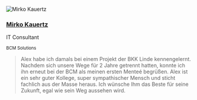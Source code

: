 <div class="quote">

![Mirko Kauertz](/images/mirko-kauertz.jpg)

<div class="quotee">

### <a href="https://www.xing.com/profile/Mirko_Kauertz/cv" target="_blank">Mirko Kauertz</a>

IT Consultant

<small>BCM Solutions</small>

</div>

</div>

> Alex habe ich damals bei einem Projekt der BKK Linde kennengelernt.
> Nachdem sich unsere Wege für 2 Jahre getrennt hatten, konnte ich ihn erneut bei der BCM als meinen ersten Menteé begrüßen.
> Alex ist ein sehr guter Kollege, super sympathischer Mensch und sticht fachlich aus der Masse heraus.
> Ich wünsche Ihm das Beste für seine Zukunft, egal wie sein Weg aussehen wird.

